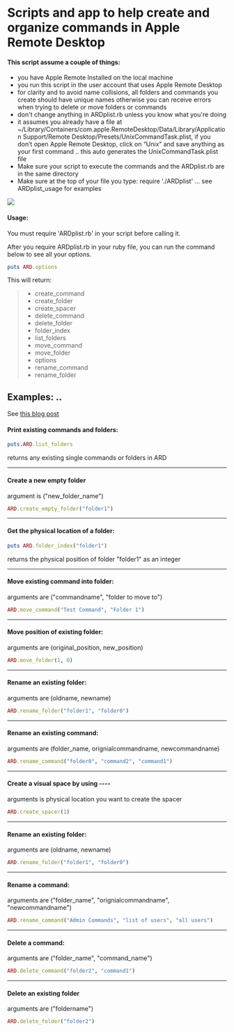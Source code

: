 # Scripts and app to help create and organize commands in Apple Remote Desktop

#### This script assume a couple of things:
* you have Apple Remote Installed on the local machine
* you run this script in the user account that uses Apple Remote Desktop
* for clarity and to avoid name collisions, all folders and commands you create should have unique names otherwise you can receive errors when trying to delete or move folders or commands
* don't change anything in ARDplist.rb unless you know what you're doing
* it assumes you already have a file at ~/Library/Containers/com.apple.RemoteDesktop/Data/Library/Application Support/Remote Desktop/Presets/UnixCommandTask.plist, if you don’t open Apple Remote Desktop, click on “Unix” and save anything as your first command .. this auto generates the UnixCommandTask.plist file
* Make sure your script to execute the commands and the ARDplist.rb are in the same directory
* Make sure at the top of your file you type: require './ARDplist' ... see ARDplist_usage for examples

<img src="https://i1.wp.com/redlinetech.files.wordpress.com/2017/06/ard-compare-e1498534221453.png">

#### Usage:
You must require 'ARDplist.rb' in your script before calling it.

After you require ARDplist.rb in your ruby file, you can run the command below to see all your options.
```ruby
puts ARD.options
```
This will return:
> - create_command
> - create_folder
> - create_spacer
> - delete_command
> - delete_folder
> - folder_index
> - list_folders
> - move_command
> - move_folder
> - options
> - rename_command
> - rename_folder



## Examples: ..
See [this blog post](https://redlinetech.wordpress.com/2017/05/17/organizing-commands-in-apple-remote-desktop-with-the-help-of-ruby/)

#### Print existing commands and folders:
```ruby
puts.ARD.list_folders
```
returns any existing single commands or folders in ARD

---

#### Create a new empty folder
argument is ("new_folder_name")
```ruby
ARD.create_empty_folder("folder1")
```

---
#### Get the physical location of a folder:
``` ruby
puts ARD.folder_index("folder1")
```
returns the physical position of folder "folder1" as an integer

---

#### Move existing command into folder:
arguments are ("commandname", "folder to move to")
```ruby
ARD.move_command("Test Command", "Folder 1")
```

---


#### Move position of existing folder:
arguments are (original_position, new_position)
```ruby
ARD.move_folder(1, 0)
```

---

#### Rename an existing folder:
arguments are (oldname, newname)
```ruby
ARD.rename_folder("folder1", "folder0")
```
---

#### Rename an existing command:
arguments are (folder_name, orignialcommandname, newcommandname)
 ```ruby
 ARD.rename_command("folder0", "command2", "command1")
 ```
 ---

 #### Create a visual space by using ----
 arguments is physical location you want to create the spacer
 ```ruby
 ARD.create_spacer(1)
 ```
 ---

#### Rename an existing folder:
arguments are (oldname, newname)
```ruby
ARD.rename_folder("folder1", "folder0")
```
---
#### Rename a command:
arguments are ("folder_name", "orignialcommandname", "newcommandname")
```ruby
ARD.rename_command("Admin Commands", "list of users", "all users")
```
---
#### Delete a command:
arguments are ("folder_name", "command_name")
```ruby
ARD.delete_command("folder2", "command1")
```
---

#### Delete an existing folder
arguments are ("foldername")
```ruby
ARD.delete_folder("folder2")
```
